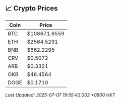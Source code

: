 ## 📈 Crypto Prices

| Coin | Price |
| ---- | ----- |
| BTC | $108671.6559 |
| ETH | $2564.5291 |
| BNB | $662.2295 |
| CRV | $0.5072 |
| ARB | $0.3321 |
| OKB | $48.4564 |
| DOGE | $0.1710 |

_Last Updated: 2025-07-07 19:55:43.002 +0800 HKT_